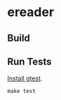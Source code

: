 # ereader

## Build

## Run Tests

[Install gtest](https://github.com/google/googletest/blob/main/googletest/README.md).

```
make test
```
